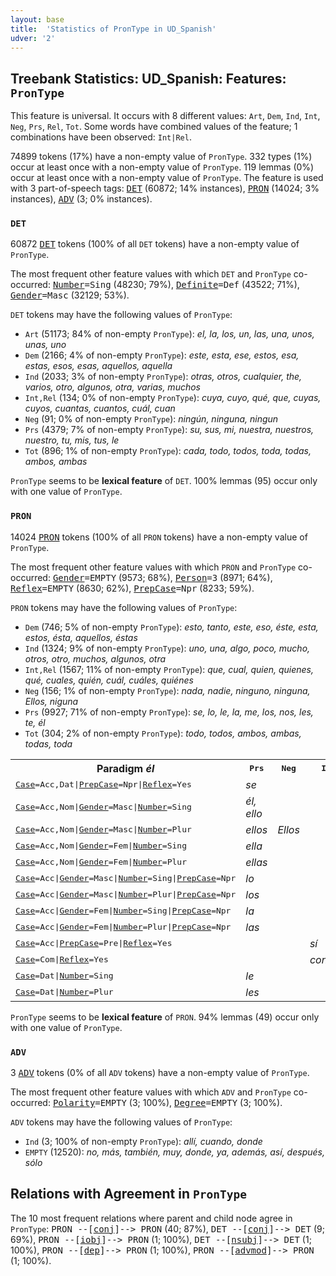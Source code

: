 ```yaml
---
layout: base
title:  'Statistics of PronType in UD_Spanish'
udver: '2'
---
```


## Treebank Statistics: UD_Spanish: Features: `PronType`

This feature is universal.
It occurs with 8 different values: `Art`, `Dem`, `Ind`, `Int`, `Neg`, `Prs`, `Rel`, `Tot`.
Some words have combined values of the feature; 1 combinations have been observed: `Int|Rel`.

74899 tokens (17%) have a non-empty value of `PronType`.
332 types (1%) occur at least once with a non-empty value of `PronType`.
119 lemmas (0%) occur at least once with a non-empty value of `PronType`.
The feature is used with 3 part-of-speech tags: <tt><a href="es-pos-DET.html">DET</a></tt> (60872; 14% instances), <tt><a href="es-pos-PRON.html">PRON</a></tt> (14024; 3% instances), <tt><a href="es-pos-ADV.html">ADV</a></tt> (3; 0% instances).

### `DET`

60872 <tt><a href="es-pos-DET.html">DET</a></tt> tokens (100% of all `DET` tokens) have a non-empty value of `PronType`.

The most frequent other feature values with which `DET` and `PronType` co-occurred: <tt><a href="es-feat-Number.html">Number</a></tt><tt>=Sing</tt> (48230; 79%), <tt><a href="es-feat-Definite.html">Definite</a></tt><tt>=Def</tt> (43522; 71%), <tt><a href="es-feat-Gender.html">Gender</a></tt><tt>=Masc</tt> (32129; 53%).

`DET` tokens may have the following values of `PronType`:

* `Art` (51173; 84% of non-empty `PronType`): <em>el, la, los, un, las, una, unos, unas, uno</em>
* `Dem` (2166; 4% of non-empty `PronType`): <em>este, esta, ese, estos, esa, estas, esos, esas, aquellos, aquella</em>
* `Ind` (2033; 3% of non-empty `PronType`): <em>otras, otros, cualquier, the, varios, otro, algunos, otra, varias, muchos</em>
* `Int,Rel` (134; 0% of non-empty `PronType`): <em>cuya, cuyo, qué, que, cuyas, cuyos, cuantas, cuantos, cuál, cuan</em>
* `Neg` (91; 0% of non-empty `PronType`): <em>ningún, ninguna, ningun</em>
* `Prs` (4379; 7% of non-empty `PronType`): <em>su, sus, mi, nuestra, nuestros, nuestro, tu, mis, tus, le</em>
* `Tot` (896; 1% of non-empty `PronType`): <em>cada, todo, todos, toda, todas, ambos, ambas</em>

`PronType` seems to be **lexical feature** of `DET`. 100% lemmas (95) occur only with one value of `PronType`.

### `PRON`

14024 <tt><a href="es-pos-PRON.html">PRON</a></tt> tokens (100% of all `PRON` tokens) have a non-empty value of `PronType`.

The most frequent other feature values with which `PRON` and `PronType` co-occurred: <tt><a href="es-feat-Gender.html">Gender</a></tt><tt>=EMPTY</tt> (9573; 68%), <tt><a href="es-feat-Person.html">Person</a></tt><tt>=3</tt> (8971; 64%), <tt><a href="es-feat-Reflex.html">Reflex</a></tt><tt>=EMPTY</tt> (8630; 62%), <tt><a href="es-feat-PrepCase.html">PrepCase</a></tt><tt>=Npr</tt> (8233; 59%).

`PRON` tokens may have the following values of `PronType`:

* `Dem` (746; 5% of non-empty `PronType`): <em>esto, tanto, este, eso, éste, esta, estos, ésta, aquellos, éstas</em>
* `Ind` (1324; 9% of non-empty `PronType`): <em>uno, una, algo, poco, mucho, otros, otro, muchos, algunos, otra</em>
* `Int,Rel` (1567; 11% of non-empty `PronType`): <em>que, cual, quien, quienes, qué, cuales, quién, cuál, cuáles, quiénes</em>
* `Neg` (156; 1% of non-empty `PronType`): <em>nada, nadie, ninguno, ninguna, Ellos, niguna</em>
* `Prs` (9927; 71% of non-empty `PronType`): <em>se, lo, le, la, me, los, nos, les, te, él</em>
* `Tot` (304; 2% of non-empty `PronType`): <em>todo, todos, ambos, ambas, todas, toda</em>

<table>
  <tr><th>Paradigm <i>él</i></th><th><tt>Prs</tt></th><th><tt>Neg</tt></th><th><tt>Ind</tt></th></tr>
  <tr><td><tt><tt><a href="es-feat-Case.html">Case</a></tt><tt>=Acc,Dat</tt>|<tt><a href="es-feat-PrepCase.html">PrepCase</a></tt><tt>=Npr</tt>|<tt><a href="es-feat-Reflex.html">Reflex</a></tt><tt>=Yes</tt></tt></td><td><em>se</em></td><td></td><td></td></tr>
  <tr><td><tt><tt><a href="es-feat-Case.html">Case</a></tt><tt>=Acc,Nom</tt>|<tt><a href="es-feat-Gender.html">Gender</a></tt><tt>=Masc</tt>|<tt><a href="es-feat-Number.html">Number</a></tt><tt>=Sing</tt></tt></td><td><em>él, ello</em></td><td></td><td></td></tr>
  <tr><td><tt><tt><a href="es-feat-Case.html">Case</a></tt><tt>=Acc,Nom</tt>|<tt><a href="es-feat-Gender.html">Gender</a></tt><tt>=Masc</tt>|<tt><a href="es-feat-Number.html">Number</a></tt><tt>=Plur</tt></tt></td><td><em>ellos</em></td><td><em>Ellos</em></td><td></td></tr>
  <tr><td><tt><tt><a href="es-feat-Case.html">Case</a></tt><tt>=Acc,Nom</tt>|<tt><a href="es-feat-Gender.html">Gender</a></tt><tt>=Fem</tt>|<tt><a href="es-feat-Number.html">Number</a></tt><tt>=Sing</tt></tt></td><td><em>ella</em></td><td></td><td></td></tr>
  <tr><td><tt><tt><a href="es-feat-Case.html">Case</a></tt><tt>=Acc,Nom</tt>|<tt><a href="es-feat-Gender.html">Gender</a></tt><tt>=Fem</tt>|<tt><a href="es-feat-Number.html">Number</a></tt><tt>=Plur</tt></tt></td><td><em>ellas</em></td><td></td><td></td></tr>
  <tr><td><tt><tt><a href="es-feat-Case.html">Case</a></tt><tt>=Acc</tt>|<tt><a href="es-feat-Gender.html">Gender</a></tt><tt>=Masc</tt>|<tt><a href="es-feat-Number.html">Number</a></tt><tt>=Sing</tt>|<tt><a href="es-feat-PrepCase.html">PrepCase</a></tt><tt>=Npr</tt></tt></td><td><em>lo</em></td><td></td><td></td></tr>
  <tr><td><tt><tt><a href="es-feat-Case.html">Case</a></tt><tt>=Acc</tt>|<tt><a href="es-feat-Gender.html">Gender</a></tt><tt>=Masc</tt>|<tt><a href="es-feat-Number.html">Number</a></tt><tt>=Plur</tt>|<tt><a href="es-feat-PrepCase.html">PrepCase</a></tt><tt>=Npr</tt></tt></td><td><em>los</em></td><td></td><td></td></tr>
  <tr><td><tt><tt><a href="es-feat-Case.html">Case</a></tt><tt>=Acc</tt>|<tt><a href="es-feat-Gender.html">Gender</a></tt><tt>=Fem</tt>|<tt><a href="es-feat-Number.html">Number</a></tt><tt>=Sing</tt>|<tt><a href="es-feat-PrepCase.html">PrepCase</a></tt><tt>=Npr</tt></tt></td><td><em>la</em></td><td></td><td></td></tr>
  <tr><td><tt><tt><a href="es-feat-Case.html">Case</a></tt><tt>=Acc</tt>|<tt><a href="es-feat-Gender.html">Gender</a></tt><tt>=Fem</tt>|<tt><a href="es-feat-Number.html">Number</a></tt><tt>=Plur</tt>|<tt><a href="es-feat-PrepCase.html">PrepCase</a></tt><tt>=Npr</tt></tt></td><td><em>las</em></td><td></td><td></td></tr>
  <tr><td><tt><tt><a href="es-feat-Case.html">Case</a></tt><tt>=Acc</tt>|<tt><a href="es-feat-PrepCase.html">PrepCase</a></tt><tt>=Pre</tt>|<tt><a href="es-feat-Reflex.html">Reflex</a></tt><tt>=Yes</tt></tt></td><td></td><td></td><td><em>sí</em></td></tr>
  <tr><td><tt><tt><a href="es-feat-Case.html">Case</a></tt><tt>=Com</tt>|<tt><a href="es-feat-Reflex.html">Reflex</a></tt><tt>=Yes</tt></tt></td><td></td><td></td><td><em>consigo</em></td></tr>
  <tr><td><tt><tt><a href="es-feat-Case.html">Case</a></tt><tt>=Dat</tt>|<tt><a href="es-feat-Number.html">Number</a></tt><tt>=Sing</tt></tt></td><td><em>le</em></td><td></td><td></td></tr>
  <tr><td><tt><tt><a href="es-feat-Case.html">Case</a></tt><tt>=Dat</tt>|<tt><a href="es-feat-Number.html">Number</a></tt><tt>=Plur</tt></tt></td><td><em>les</em></td><td></td><td></td></tr>
</table>

`PronType` seems to be **lexical feature** of `PRON`. 94% lemmas (49) occur only with one value of `PronType`.

### `ADV`

3 <tt><a href="es-pos-ADV.html">ADV</a></tt> tokens (0% of all `ADV` tokens) have a non-empty value of `PronType`.

The most frequent other feature values with which `ADV` and `PronType` co-occurred: <tt><a href="es-feat-Polarity.html">Polarity</a></tt><tt>=EMPTY</tt> (3; 100%), <tt><a href="es-feat-Degree.html">Degree</a></tt><tt>=EMPTY</tt> (3; 100%).

`ADV` tokens may have the following values of `PronType`:

* `Ind` (3; 100% of non-empty `PronType`): <em>allí, cuando, donde</em>
* `EMPTY` (12520): <em>no, más, también, muy, donde, ya, además, así, después, sólo</em>

## Relations with Agreement in `PronType`

The 10 most frequent relations where parent and child node agree in `PronType`:
<tt>PRON --[<tt><a href="es-dep-conj.html">conj</a></tt>]--> PRON</tt> (40; 87%),
<tt>DET --[<tt><a href="es-dep-conj.html">conj</a></tt>]--> DET</tt> (9; 69%),
<tt>PRON --[<tt><a href="es-dep-iobj.html">iobj</a></tt>]--> PRON</tt> (1; 100%),
<tt>DET --[<tt><a href="es-dep-nsubj.html">nsubj</a></tt>]--> DET</tt> (1; 100%),
<tt>PRON --[<tt><a href="es-dep-dep.html">dep</a></tt>]--> PRON</tt> (1; 100%),
<tt>PRON --[<tt><a href="es-dep-advmod.html">advmod</a></tt>]--> PRON</tt> (1; 100%).

